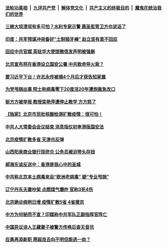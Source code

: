 

####  [法轮功真相](../../../../basic/blob/master/README.md?t=06212002) &nbsp;|&nbsp; [九评共产党](../../../../9ping.md/blob/master/README.md?t=06212002) &nbsp;|&nbsp; [解体党文化](../../../../jtdwh.md/blob/master/README.md?t=06212002)  &nbsp;|&nbsp; [共产主义的终极目的](../../../../gczydzjmd.md/blob/master/README.md?t=06212002) &nbsp;|&nbsp; [魔鬼在统治我们的世界](../../../../mgztzwmdsj.md/blob/master/README.md?t=06212002) 

#### [三峡大坝溃坝有多可怕？水利专家示警 聂圣哲贺卫方也说话了 ](../pages/soh5/392617.md?t=06212002) 
#### [印度：共军预谋冲突备好“土制狼牙棒” 赵立坚有意不回应](../pages/soh5/392605.md?t=06212002) 
#### [回应中共官媒 英驻华大使馆微信发声明被强删](../pages/soh5/392596.md?t=06212002) 
#### [北京宣布将在香港设立国安公署 中共致命导火索？](../pages/soh5/392587.md?t=06212002) 
#### [要习近平下台！许志永传被捕4个月后才获告知家属](../pages/soh5/392578.md?t=06212002) 
#### [为党甩锅出事 院士称病毒零下20度活20年遭炮轰急改口](../pages/soh5/392575.md?t=06212002) 
#### [挺方方被举报 教授梁艳萍遭停止教学 方方怒了](../pages/soh5/392572.md?t=06212002) 
#### [【独家】北京市民批核酸检测扩散疫情：很可怕！](../pages/soh5/392512.md?t=06212002) 
#### [中共人大常委会会议结束 消息指仅初审港版国安法](../pages/soh5/392407.md?t=06212002) 
#### [北京疫情扩散多省 天津也反弹](../pages/soh5/392362.md?t=06212002) 
#### [山西阳泉商业银行现挤兑 公务员被迫带头存钱](../pages/soh5/392341.md?t=06212002) 
#### [郝海东谈反送中：香港是我心中的圣城](../pages/soh5/392344.md?t=06212002) 
#### [中共称北京本土病毒来自“欧洲老病毒” 疑“专业甩锅”](../pages/soh5/392329.md?t=06212002) 
#### [辽宁丹东夫妻吵架 点燃煤气爆炸 官称3死4伤](../pages/soh5/392311.md?t=06212002) 
#### [北京确诊病例日增 疫情扩散5省 4省援京 ](../pages/soh5/392287.md?t=06212002) 
#### [中方为何秘而不宣？印媒称中共军队正副指挥官阵亡](../pages/soh5/392275.md?t=06212002) 
#### [中国异议诗人王藏妻子被警方传唤后杳无音讯](../pages/soh5/392260.md?t=06212002) 
#### [应勇再添新职 蒋超良去向不明但能逃一劫？](../pages/soh5/392263.md?t=06212002) 
